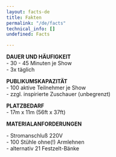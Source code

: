 ```yaml
---
layout: facts-de
title: Fakten
permalink: "/de/facts"
technical_info: []
undefined: Facts

---
```

**DAUER UND HÄUFIGKEIT**  
\- 30 - 45 Minuten je Show   
\- 3x täglich 

**PUBLIKUMSKAPAZITÄT**  
\- 100 aktive Teilnehmer je Show  
\- zzgl. inspirierte Zuschauer (unbegrenzt)

**PLATZBEDARF**  
\- 17m x 11m (56ft x 37ft)

**MATERIALANFORDERUNGEN**  

\- Stromanschluß  220V  
\- 100 Stühle ohne(!) Armlehnen   
\- alternativ 21 Festzelt-Bänke 